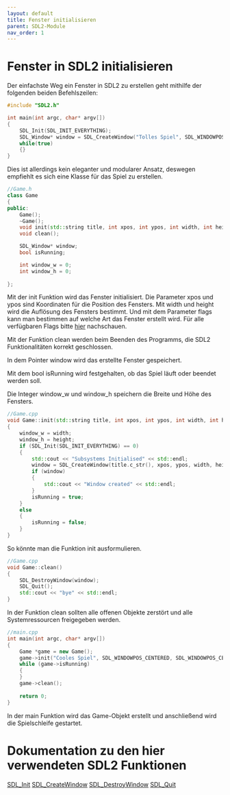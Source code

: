 ```yaml
---
layout: default
title: Fenster initialisieren
parent: SDL2-Module
nav_order: 1
---
```


# Fenster in SDL2 initialisieren

Der einfachste Weg ein Fenster in SDL2 zu erstellen geht mithilfe der folgenden beiden Befehlszeilen:

```cpp
#include "SDL2.h"

int main(int argc, char* argv[])
{
	SDL_Init(SDL_INIT_EVERYTHING);
	SDL_Window* window = SDL_CreateWindow("Tolles Spiel", SDL_WINDOWPOS_CENTERED, SDL_WINDOWPOS_CENTERED, 1920, 1080, SDL_WINDOW_SHOWN);
	while(true)
	{}
}
```

Dies ist allerdings kein eleganter und modularer Ansatz, deswegen empfiehlt es sich eine Klasse für das Spiel zu erstellen.

```cpp
//Game.h
class Game
{
public:
	Game();
	~Game();
	void init(std::string title, int xpos, int ypos, int width, int height, int flags);
	void clean();

	SDL_Window* window;
	bool isRunning;

	int window_w = 0;
	int window_h = 0;
	
};
```
Mit der init Funktion wird das Fenster initialisiert. Die Parameter xpos und ypos sind Koordinaten für die Position des Fensters. 
Mit width und height wird die Auflösung des Fensters bestimmt. Und mit dem Parameter flags kann man bestimmen auf welche Art das Fenster erstellt wird.
Für alle verfügbaren Flags bitte [hier](https://wiki.libsdl.org/SDL_CreateWindow) nachschauen.

Mit der Funktion clean werden beim Beenden des Programms, die SDL2 Funktionalitäten korrekt geschlossen.

In dem Pointer window wird das erstellte Fenster gespeichert.

Mit dem bool isRunning wird festgehalten, ob das Spiel läuft oder beendet werden soll.

Die Integer window_w und window_h speichern die Breite und Höhe des Fensters.

```cpp
//Game.cpp
void Game::init(std::string title, int xpos, int ypos, int width, int height, int flags)
{
	window_w = width;
	window_h = height;
	if (SDL_Init(SDL_INIT_EVERYTHING) == 0)
	{
		std::cout << "Subsystems Initialised" << std::endl;
		window = SDL_CreateWindow(title.c_str(), xpos, ypos, width, height, flags);
		if (window)
		{
			std::cout << "Window created" << std::endl;
		}
		isRunning = true;
	}
	else
	{
		isRunning = false;
	}
}
```
So könnte man die Funktion init ausformulieren.

```cpp
//Game.cpp
void Game::clean()
{
	SDL_DestroyWindow(window);
	SDL_Quit();
	std::cout << "bye" << std::endl;
}
```
In der Funktion clean sollten alle offenen Objekte zerstört und alle Systemressourcen freigegeben werden. 

```cpp
//main.cpp
int main(int argc, char* argv[])
{
	Game *game = new Game();
	game->init("Cooles Spiel", SDL_WINDOWPOS_CENTERED, SDL_WINDOWPOS_CENTERED, 1920, 1080, SDL_WINDOW_SHOWN);
	while (game->isRunning)
	{
	}
	game->clean();
	
	return 0;
}
```
In der main Funktion wird das Game-Objekt erstellt und anschließend wird die Spielschleife gestartet.

# Dokumentation zu den hier verwendeten SDL2 Funktionen

[SDL_Init](https://wiki.libsdl.org/SDL_Init)
[SDL_CreateWindow](https://wiki.libsdl.org/SDL_CreateWindow)
[SDL_DestroyWindow](https://wiki.libsdl.org/SDL_DestroyWindow)
[SDL_Quit](https://wiki.libsdl.org/SDL_Quit)


